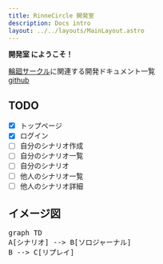```yaml
---
title: RinneCircle 開発室
description: Docs intro
layout: ../../layouts/MainLayout.astro
---
```


**開発室 にようこそ！**

[輪廻サークル](https://rinne.eisei-teien.ml/rinne-circle-builder/)に関連する開発ドキュメント一覧  
[github](https://github.com/hibohiboo/RinneCircle)

## TODO

- [x] トップページ
- [x] ログイン
- [ ] 自分のシナリオ作成
- [ ] 自分のシナリオ一覧
- [ ] 自分のシナリオ
- [ ] 他人のシナリオ一覧
- [ ] 他人のシナリオ詳細

## イメージ図

<pre class="mermaid">
graph TD
A[シナリオ] --> B[ソロジャーナル]
B --> C[リプレイ]

</pre>
